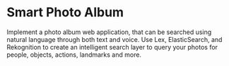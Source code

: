 # Smart Photo Album

Implement a photo album web application, that can be searched using natural language
through both text and voice. Use Lex, ElasticSearch, and
Rekognition to create an intelligent search layer to query your photos for people,
objects, actions, landmarks and more.
